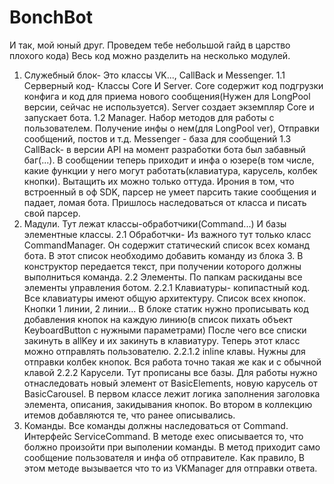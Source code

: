 # BonchBot
И так, мой юный друг. Проведем тебе небольшой гайд в царство плохого кода) 
Весь код можно разделить на несколько модулей. 
1. Служебный блок- Это классы VK..., CallBack и Messenger. 
  1.1 Серверный код- Классы Core И Server. 
      Core содержит код подгрузки конфига и код для приема нового сообщения(Нужен для LongPool версии, сейчас не используется).
      Server создает экземпляр Core и запускает бота.
  1.2 Manager. Набор методов для работы с пользователем. Получение инфы о нем(для LongPool ver), Отправки сообщений, постов и т.д.
    Messenger - база для сообщений
  1.3 CallBack- в версии API на момент разработки бота был забавный баг(...). В сообщении теперь приходит и инфа о юзере(в том числе, какие функции у него могут работать(клавиатура, карусель, колбек кнопки). Вытащить их можно только оттуда.
              Ирония в том, что встроенный в оф SDK, парсер не умеет парсить такие сообщения и падает, ломая бота. Пришлось наследоваться от класса и писать свой парсер.
2. Мадули. Тут лежат классы-обработчики(Command...) И базы элементные классы. 
  2.1 Обработчки- Из важного тут только класс CommandManager. Он содержит статический список всех команд бота. В этот список необходимо добавить команду из блока 3.
  В конструктор передается текст, при получении которого должны выполниться команда.
  2.2 Элементы. По папкам раскиданы все элементы управления ботом. 
    2.2.1 Клавиатуры- копипастный код. Все клавиатуры имеют общую архитектуру. Список всех кнопок. Кнопки 1 линии, 2 линии...
    В блоке статик нужно прописывать код добавления кнопок на каждую линию(в список пихать объект KeyboardButton с нужными параметрами)
    После чего все списки закинуть в allKey и их закинуть в клавиатуру. Теперь этот класс можно отправлять пользователю.
      2.2.1.2   inline клавы. Нужны для отправки колбек кнопок. Вся работа точно такая же как и с обычной клавой
   2.2.2 Карусели. Тут прописаны все базы. Для работы нужно отнаследовать новый элемент от BasicElements, новую карусель от BasicCarousel.
   В первом классе лежит логика заполнения заголовка элемента, описания, закидывания кнопок. Во втором в коллекцию итемов добавляются те, что ранее описывались.
3. Команды. Все команды должны наследоваться от Command. Интерфейс ServiceCommand. В методе exec описывается то, что болжно произойти при выполении команды. 
  В метод приходит само сообщение пользователя и инфа об отправителе. Как правило, В этом методе вызывается что то из VKManager для отправки ответа.
  
